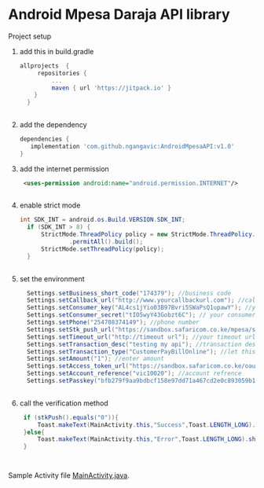 # Android Mpesa Daraja API library



Project setup 
1. add this in build.gradle   
     ```gradle
     allprojects  { 
		  repositories {
			  ...
			  maven { url 'https://jitpack.io' }
		 }
  	   } 
       
  2.  add the dependency
         ```gradle
      dependencies {
	        implementation 'com.github.ngangavic:AndroidMpesaAPI:v1.0'
	     }
  
  3. add the internet permission 
      ```xml
       <uses-permission android:name="android.permission.INTERNET"/>
       
  4. enable strict mode
      ```java
      int SDK_INT = android.os.Build.VERSION.SDK_INT;
        if (SDK_INT > 8) {
            StrictMode.ThreadPolicy policy = new StrictMode.ThreadPolicy.Builder()
                    .permitAll().build();
            StrictMode.setThreadPolicy(policy);
        }
  
  5. set the environment
      ```java
        Settings.setBusiness_short_code("174379"); //business code
        Settings.setCallback_url("http://www.yourcallbackurl.com"); //callback url
        Settings.setConsumer_key("AL4cs1jYio03B97Bvri5SWaPsQ1upawY"); //your consumer key
        Settings.setConsumer_secret("tIO5wyY43Gobzt6C"); // your consumer secret
        Settings.setPhone("254708374149"); //phone number
        Settings.setStk_push_url("https://sandbox.safaricom.co.ke/mpesa/stkpush/v1/processrequest");
        Settings.setTimeout_url("http://timeout url"); //your timeout url
        Settings.setTransaction_desc("testing my api"); //transaction description
        Settings.setTransaction_type("CustomerPayBillOnline"); //let this remain
        Settings.setAmount("1"); //enter amount
        Settings.setAccess_token_url("https://sandbox.safaricom.co.ke/oauth/v1/generate?grant_type=client_credentials");
        Settings.setAccount_reference("vic10020"); //account refrence
        Settings.setPasskey("bfb279f9aa9bdbcf158e97dd71a467cd2e0c893059b10f78e6b72ada1ed2c919"); //passkey
        
6. call the verification method
    ```java
     if (stkPush().equals("0")){
         Toast.makeText(MainActivity.this,"Success",Toast.LENGTH_LONG).show();
     }else{
         Toast.makeText(MainActivity.this,"Error",Toast.LENGTH_LONG).show();
     }




Sample Activity file [MainActivity.java](https://gist.github.com/ngangavic/d0a70ca89f320ee77f98d68e8a332c1c).
